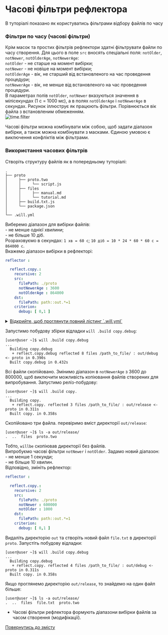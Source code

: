 # Часові фільтри рефлектора  

В туторіалі показано як користуватись фільтрами відбору файлів по часу

### <a name="time-filters"></a> Фільтри по часу (часові фільтри)  
Крім масок та простих фільтрів рефлектори здатні фільтрувати файли по часу створення. Для цього в поле `src` вносять спеціальні поля: `notOlder`, `notNewer`, `notOlderAge`, `notNewerAge`:  
`notOlder` - не старше на момент вибірки;  
`notNewer` - не новіше на момент вибірки;  
`notOlderAge` - вік, не старший від встановленого на час проведення процедури;  
`notNewerAge` - вік, не менше від встановленого на час проведення процедури.  
В параметрах полів `notOlder`, `notNewer` вказуються значення в мілісекундах (1 с = 1000 мс), а в полях `notOlderAge` і `notNewerAge` в секундах. Рисунок іллюструє як працюють фільтри. Порівнюється вік файла з встановленим обмеженням.  
![time.filter](./Images/time.filter.png)  

Часові фільтри можна комбінувати між собою, щоб задати діапазон вибірки, а також можна комбінувати з масками. Єдиною умовою є виключення конфліктів між фільтрами.  

### <a name="time-filters-using"></a> Використання часових фільтрів  
Створіть структуру файлів як в попередньому туторіалі:  

```
.
├── proto
│     ├── proto.two
│     │     └── script.js
│     ├── files
│     │     ├── manual.md
│     │     └── tutorial.md
│     ├── build.txt.js 
│     └── package.json   
│
└── .will.yml       

```

Виберемо діапазон для вибірки файлів:  
\- не менше однієї хвилини;  
\- не більше 10 діб.  
Розраховуємо в секундах: `1 хв = 60 с`; `10 діб = 10 * 24 * 60 * 60 с = 864000 с`.  
Вкажемо діапазон вибірки в рефлекторі:  

```yaml
reflector :

  reflect.copy.:
    recursive: 2
    src:
      filePath: ./proto
      notNewerAge : 3600
      notOlderAge : 864000
    dst:
      filePath: path::out.*=1
    criterion:
      debug: [ 0,1 ]

```

<details>
  <summary><u>Відкрийте, щоб проглянути повний лістинг `.will.yml`</u></summary>

```yaml

about :
  name : maskFilter
  description : "To use reflector filter"
  version : 0.0.1

path :

  in : '.'
  out : 'out'
  proto : './proto'
  out.debug : 
    path : './out/debug'
    criterion :
      debug : 1
  out.release : 
    path : './out/release'
    criterion :
      debug : 0

reflector :

  reflect.copy.:
    recursive: 2
    src:
      filePath: ./proto
      notNewerAge : 3600
      notOlderAge : 864000
    dst:
      filePath: path::out.*=1
    criterion:
      debug: [ 0,1 ]

step :

  reflect.copy :
    inherit : predefined.reflect
    reflector : reflect.*
    criterion :
       debug : [ 0,1 ]

build :

  copy :
    criterion : 
      default : 1
      debug : [ 0,1 ]
    steps :
      - reflect.*

```

</details>


Запустимо побудову збірки відладки `will .build copy.debug`:  

```
[user@user ~]$ will .build copy.debug
...
  Building copy.debug
   + reflect.copy.debug reflected 8 files /path_to_file/ : out/debug <- proto in 0.390s
  Built copy.debug in 0.432s

```

Всі файли скопійовано. Змінимо діапазон в `notNewerAge` з 3600 до 800000, щоб виключити можливість копіювання файлів створених для випробування. Запустимо реліз-побудову:  

```
[user@user ~]$ will .build copy.
...
  Building copy.
   + reflect.copy. reflected 3 files /path_to_file/ : out/release <- proto in 0.311s
  Built copy. in 0.358s

```

Скопійовано три файла. перевіримо вміст директорії `out/release`:  

```
[user@user ~]$ ls -a out/release/
.  ..  files  proto.two

``` 

Тобто, `willbe` скопіював директорії без файлів.  
Випробуємо часові фільтри `notNewer` i `notOlder`. Задамо новий діапазон:  
\- не менше 1 секунди;  
\- не більше 10 хвилин.  
Відповідно, змініть рефлектор:  

```yaml
reflector :

  reflect.copy.:
    recursive: 2
    src:
      filePath: ./proto
      notNewer : 600000
      notOlder : 1000
    dst:
      filePath: path::out.*=1
    criterion:
      debug: [ 0,1 ]

```

Видаліть директорію `out` та створіть новий файл `file.txt` в директорії `proto`. Запустіть побудову відладки:  

```
[user@user ~]$ will .build copy.debug
...
  Building copy.debug
   + reflect.copy. reflected 4 files /path_to_file/ : out/debug <- proto in 0.311s
  Built copy. in 0.358s

```

Якщо проглянемо директорію `out/release`, то знайдемо на один файл більше:  

```
[user@user ~]$ ls -a out/release/
.  ..  files  file.txt  proto.two

``` 

- Часові фільтри рефлектора формують діапазони вибірки файлів за часом створення (модифікації).  

[Повернутись до змісту](../README.md#tutorials)